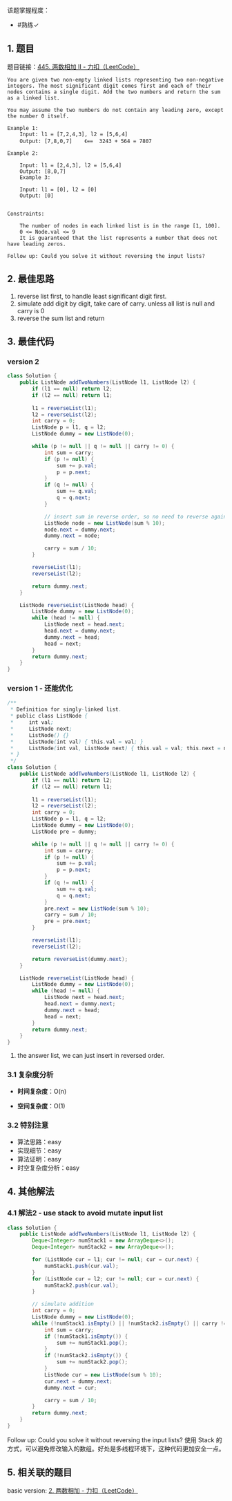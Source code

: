 
该题掌握程度：
- #熟练✓

## 1. 题目
题目链接：[445. 两数相加 II - 力扣（LeetCode）](https://leetcode.cn/problems/add-two-numbers-ii/)
```
You are given two non-empty linked lists representing two non-negative integers. The most significant digit comes first and each of their nodes contains a single digit. Add the two numbers and return the sum as a linked list.

You may assume the two numbers do not contain any leading zero, except the number 0 itself.

Example 1:
	Input: l1 = [7,2,4,3], l2 = [5,6,4]
	Output: [7,8,0,7]    《==  3243 + 564 = 7807

Example 2:
	
	Input: l1 = [2,4,3], l2 = [5,6,4]
	Output: [8,0,7]
	Example 3:
	
	Input: l1 = [0], l2 = [0]
	Output: [0]
 

Constraints:

	The number of nodes in each linked list is in the range [1, 100].
	0 <= Node.val <= 9
	It is guaranteed that the list represents a number that does not have leading zeros.
 
Follow up: Could you solve it without reversing the input lists? 
```
## 2. 最佳思路

1. reverse list first, to handle least significant digit first.
2. simulate add digit by digit, take care of carry. unless all list is null and carry is 0
3. reverse the sum list and return

## 3. 最佳代码

### version 2
```java
class Solution {
    public ListNode addTwoNumbers(ListNode l1, ListNode l2) {
        if (l1 == null) return l2;
        if (l2 == null) return l1;
        
        l1 = reverseList(l1);
        l2 = reverseList(l2);
        int carry = 0;
        ListNode p = l1, q = l2;
        ListNode dummy = new ListNode(0);

        while (p != null || q != null || carry != 0) {
            int sum = carry;
            if (p != null) {
                sum += p.val;
                p = p.next;
            }
            if (q != null) {
                sum += q.val;
                q = q.next;
            }

            // insert sum in reverse order, so no need to reverse again
            ListNode node = new ListNode(sum % 10);
            node.next = dummy.next;
            dummy.next = node;

            carry = sum / 10;
        }

        reverseList(l1);
        reverseList(l2);

        return dummy.next;
    }

    ListNode reverseList(ListNode head) {
        ListNode dummy = new ListNode(0);
        while (head != null) {
            ListNode next = head.next;
            head.next = dummy.next;
            dummy.next = head;
            head = next;
        }
        return dummy.next;
    }
}
```


### version 1 - 还能优化

```java
/**
 * Definition for singly-linked list.
 * public class ListNode {
 *     int val;
 *     ListNode next;
 *     ListNode() {}
 *     ListNode(int val) { this.val = val; }
 *     ListNode(int val, ListNode next) { this.val = val; this.next = next; }
 * }
 */
class Solution {
    public ListNode addTwoNumbers(ListNode l1, ListNode l2) {
        if (l1 == null) return l2;
        if (l2 == null) return l1;
        
        l1 = reverseList(l1);
        l2 = reverseList(l2);
        int carry = 0;
        ListNode p = l1, q = l2;
        ListNode dummy = new ListNode(0);
        ListNode pre = dummy;

        while (p != null || q != null || carry != 0) {
            int sum = carry;
            if (p != null) {
                sum += p.val;
                p = p.next;
            }
            if (q != null) {
                sum += q.val;
                q = q.next;
            }
            pre.next = new ListNode(sum % 10);
            carry = sum / 10;
            pre = pre.next;
        }

        reverseList(l1);
        reverseList(l2);

        return reverseList(dummy.next);
    }

    ListNode reverseList(ListNode head) {
        ListNode dummy = new ListNode(0);
        while (head != null) {
            ListNode next = head.next;
            head.next = dummy.next;
            dummy.next = head;
            head = next;
        }
        return dummy.next;
    }
}
```
1. the answer list, we can just insert in reversed order.

### 3.1 复杂度分析

- **时间复杂度**：O(n)

- **空间复杂度**：O(1)

### 3.2 特别注意

- 算法思路：easy
- 实现细节：easy
- 算法证明：easy
- 时空复杂度分析：easy

## 4. 其他解法

### 4.1 解法2 - use stack to avoid mutate input list

```java
class Solution {
    public ListNode addTwoNumbers(ListNode l1, ListNode l2) {
        Deque<Integer> numStack1 = new ArrayDeque<>();
        Deque<Integer> numStack2 = new ArrayDeque<>();

        for (ListNode cur = l1; cur != null; cur = cur.next) {
            numStack1.push(cur.val);
        }
        for (ListNode cur = l2; cur != null; cur = cur.next) {
            numStack2.push(cur.val);
        }

        // simulate addition
        int carry = 0;
        ListNode dummy = new ListNode(0);
        while (!numStack1.isEmpty() || !numStack2.isEmpty() || carry != 0) {
            int sum = carry;
            if (!numStack1.isEmpty()) {
                sum += numStack1.pop();
            }
            if (!numStack2.isEmpty()) {
                sum += numStack2.pop();
            }
            ListNode cur = new ListNode(sum % 10);
            cur.next = dummy.next;
            dummy.next = cur;

            carry = sum / 10;            
        }
        return dummy.next;
    }
}
```

Follow up: Could you solve it without reversing the input lists? 
使用 Stack 的方式，可以避免修改输入的数组。好处是多线程环境下，这种代码更加安全一点。

## 5. 相关联的题目

basic version:  [2. 两数相加 - 力扣（LeetCode）](https://leetcode.cn/problems/add-two-numbers/description/)




